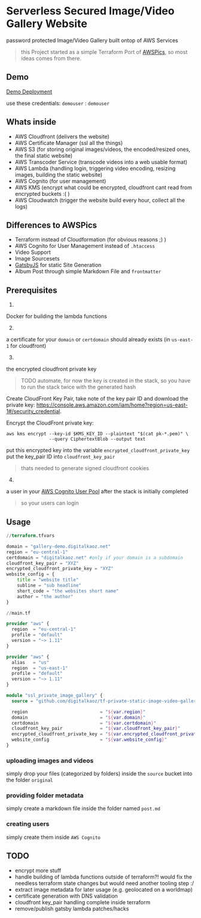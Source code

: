 # Serverless Secured Image/Video Gallery Website

password protected Image/Video Gallery built ontop of AWS Services

> this Project started as a simple Terraform Port of [AWSPics](https://github.com/jpsim/AWSPics), so most ideas comes from there.

## Demo

[Demo Deployment](https://gallery-demo.digitalkaoz.net/)

use these credentials: `demouser` : `demouser`

## Whats inside

* AWS Cloudfront (delivers the website)
* AWS Certificate Manager (ssl all the things)
* AWS S3 (for storing original images/videos, the encoded/resized ones, the final static website)
* AWS Transcoder Service (transcode videos into a web usable format)
* AWS Lambda (handling login, triggering video encoding, resizing images, building the static website)
* AWS Cognito (for user management)
* AWS KMS (encrypt what could be encrypted, cloudfront cant read from encrypted buckets :( )
* AWS Cloudwatch (trigger the website build every hour, collect all the logs)

## Differences to AWSPics

* Terraform instead of Cloudformation (for obvious reasons ;) )
* AWS Cognito for User Management instead of `.htaccess`
* Video Support
* Image Sourcesets
* [GatsbyJS](https://www.gatsbyjs.org/) for static Site Generation
* Album Post through simple Markdown File and `frontmatter`

## Prerequisites

1.
Docker for building the lambda functions

2.
a certificate for your `domain` or `certdomain` should already exists (in `us-east-1` for cloudfront)

3.
the encrypted cloudfront private key

> TODO automate, for now the key is created in the stack, so you have to run the stack twice with the generated hash

Create CloudFront Key Pair, take note of the key pair ID and download the private key: https://console.aws.amazon.com/iam/home?region=us-east-1#/security_credential.

Encrypt the CloudFront private key:

```
aws kms encrypt --key-id $KMS_KEY_ID --plaintext "$(cat pk-*.pem)" \
                --query CiphertextBlob --output text
```

put this encrypted key into the variable `encrypted_cloudfront_private_key`
put the key_pair ID into `cloudfront_key_pair`

> thats needed to generate signed cloudfront cookies

4.
a user in your [AWS Cognito User Pool](https://eu-central-1.console.aws.amazon.com/cognito/home?region=eu-central-1#) after the stack is initially completed

> so your users can login

## Usage

```tf
//terraform.tfvars

domain = "gallery-demo.digitalkaoz.net"
region = "eu-central-1"
certdomain = "digitalkaoz.net" #only if your domain is a subdomain
cloudfront_key_pair = "XYZ"
encrypted_cloudfront_private_key = "XYZ"
website_config = {
    title = "website title"
    subline = "sub headline"
    short_code = "the websites short name"
    author = "the author"
}
```

```tf
//main.tf

provider "aws" {
  region  = "eu-central-1"
  profile = "default"
  version = "~> 1.11"
}

provider "aws" {
  alias   = "us"
  region  = "us-east-1"
  profile = "default"
  version = "~> 1.11"
}

module "ssl_private_image_gallery" {
  source = "github.com/digitalkaoz/tf-private-static-image-video-gallery"

  region                           = "${var.region}"
  domain                           = "${var.domain}"
  certdomain                       = "${var.certdomain}"
  cloudfront_key_pair              = "${var.cloudfront_key_pair}"
  encrypted_cloudfront_private_key = "${var.encrypted_cloudfront_private_key}"
  website_config                   = "${var.website_config}"
}
```

### uploading images and videos

simply drop your files (categorized by folders) inside the `source` bucket into the folder `original`

### providing folder metadata

simply create a markdown file inside the folder named `post.md`

### creating users

simply create them inside `AWS Cognito`

## TODO

* encrypt more stuff
* handle building of lambda functions outside of terraform?! would fix the needless terraform state changes but would need another tooling step :/
* extract image metadata for later usage (e.g. geolocated on a worldmap)
* certificate generation with DNS validation
* cloudfront key_pair handling complete inside terraform
* remove/publish gatsby lambda patches/hacks
